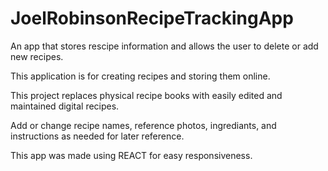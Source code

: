 # JoelRobinsonRecipeTrackingApp
An app that stores rescipe information and allows the user to delete or add new recipes.

This application is for creating recipes and storing them online.

This project replaces physical recipe books with easily edited and maintained digital recipes.

Add or change recipe names, reference photos, ingrediants, and instructions as needed for later reference. 

This app was made using REACT for easy responsiveness.
